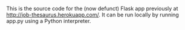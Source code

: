 This is the source code for the (now defunct) Flask app previously at http://job-thesaurus.herokuapp.com/. It can be run locally by running
app.py using a Python interpreter.
